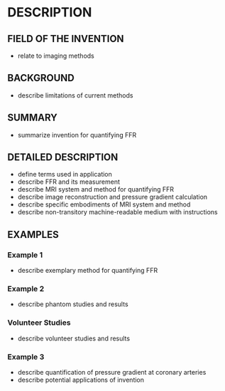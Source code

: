 # DESCRIPTION

## FIELD OF THE INVENTION

- relate to imaging methods

## BACKGROUND

- describe limitations of current methods

## SUMMARY

- summarize invention for quantifying FFR

## DETAILED DESCRIPTION

- define terms used in application
- describe FFR and its measurement
- describe MRI system and method for quantifying FFR
- describe image reconstruction and pressure gradient calculation
- describe specific embodiments of MRI system and method
- describe non-transitory machine-readable medium with instructions

## EXAMPLES

### Example 1

- describe exemplary method for quantifying FFR

### Example 2

- describe phantom studies and results

### Volunteer Studies

- describe volunteer studies and results

### Example 3

- describe quantification of pressure gradient at coronary arteries
- describe potential applications of invention

